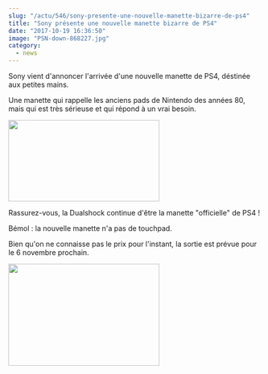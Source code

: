 ```yaml
--- 
slug: "/actu/546/sony-presente-une-nouvelle-manette-bizarre-de-ps4"
title: "Sony présente une nouvelle manette bizarre de PS4"
date: "2017-10-19 16:36:50"
image: "PSN-down-868227.jpg"
category:
  - news
---
```

<p>Sony vient d'annoncer l'arrivée d'une nouvelle manette de PS4, déstinée aux petites mains.</p>

<p>Une manette qui rappelle les anciens pads de Nintendo des années 80, mais qui est très sérieuse et qui répond à un vrai besoin.</p>

<p><img alt="" src="https://static.booska-p.com/images/news/sony-va-lancer-une-nouvelle-manette-pour-sa-playstation-4-649.jpg" style="height:162px; width:300px" /></p>

<p>Rassurez-vous, la Dualshock continue d'être la manette "officielle" de PS4 !</p>

<p>Bémol : la nouvelle manette n'a pas de touchpad.</p>

<p>Bien qu'on ne connaisse pas le prix pour l'instant, la sortie est prévue pour le 6 novembre prochain.</p>

<p><img alt="" src="https://www.booska-p.com/up/images/news/manette-playstation-4-2.jpg" style="height:203px; width:300px" /></p>